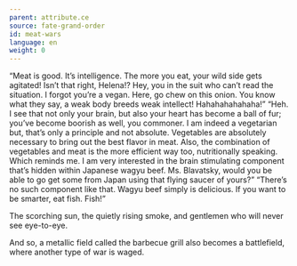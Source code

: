 ```yaml
---
parent: attribute.ce
source: fate-grand-order
id: meat-wars
language: en
weight: 0
---
```


“Meat is good. It’s intelligence. The more you eat, your wild side gets agitated! Isn’t that right, Helena!?
Hey, you in the suit who can’t read the situation. I forgot you’re a vegan. Here, go chew on this onion. You know what they say, a weak body breeds weak intellect! Hahahahahahaha!”
“Heh. I see that not only your brain, but also your heart has become a ball of fur; you’ve become boorish as well, you commoner. I am indeed a vegetarian but, that’s only a principle and not absolute. Vegetables are absolutely necessary to bring out the best flavor in meat. Also, the combination of vegetables and meat is the more efficient way too, nutritionally speaking. Which reminds me. I am very interested in the brain stimulating component that’s hidden within Japanese wagyu beef. Ms. Blavatsky, would you be able to go get some from Japan using that flying saucer of yours?”
“There’s no such component like that. Wagyu beef simply is delicious. If you want to be smarter, eat fish. Fish!”

The scorching sun, the quietly rising smoke, and gentlemen who will never see eye-to-eye.

And so, a metallic field called the barbecue grill also becomes a battlefield, where another type of war is waged.
